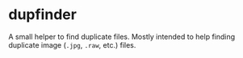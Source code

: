 # dupfinder

A small helper to find duplicate files. Mostly intended to help finding duplicate image (`.jpg`, `.raw`, etc.) files.